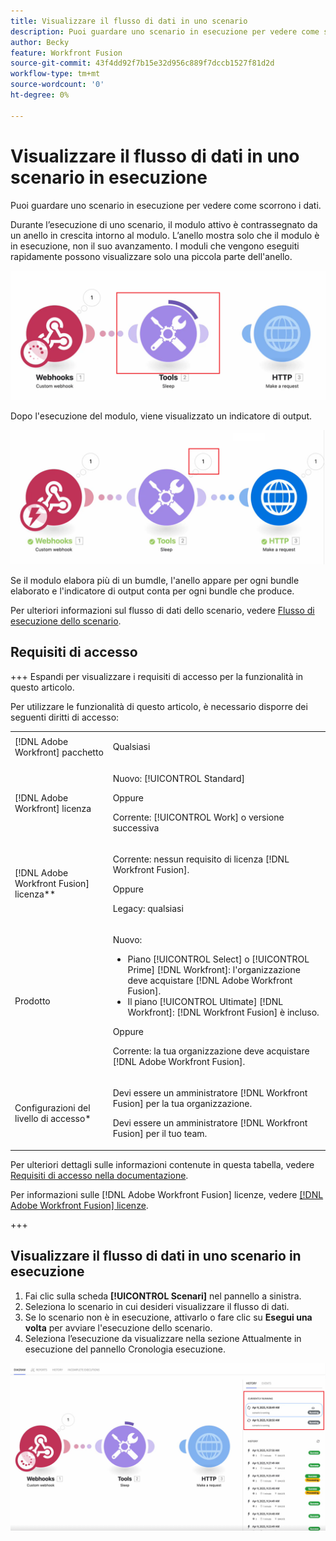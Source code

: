 ```yaml
---
title: Visualizzare il flusso di dati in uno scenario
description: Puoi guardare uno scenario in esecuzione per vedere come scorrono i dati.
author: Becky
feature: Workfront Fusion
source-git-commit: 43f4dd92f7b15e32d956c889f7dccb1527f81d2d
workflow-type: tm+mt
source-wordcount: '0'
ht-degree: 0%

---
```


# Visualizzare il flusso di dati in uno scenario in esecuzione

Puoi guardare uno scenario in esecuzione per vedere come scorrono i dati.

Durante l’esecuzione di uno scenario, il modulo attivo è contrassegnato da un anello in crescita intorno al modulo. L’anello mostra solo che il modulo è in esecuzione, non il suo avanzamento. I moduli che vengono eseguiti rapidamente possono visualizzare solo una piccola parte dell&#39;anello.

![Chiama il modulo](assets/ring-around-module.png)

Dopo l&#39;esecuzione del modulo, viene visualizzato un indicatore di output.

![Indicatore di output](assets/data-flow-output.png)

Se il modulo elabora più di un bumdle, l&#39;anello appare per ogni bundle elaborato e l&#39;indicatore di output conta per ogni bundle che produce.

Per ulteriori informazioni sul flusso di dati dello scenario, vedere [Flusso di esecuzione dello scenario](/help/workfront-fusion/references/scenarios/scenario-execution-flow.md).

## Requisiti di accesso

+++ Espandi per visualizzare i requisiti di accesso per la funzionalità in questo articolo.

Per utilizzare le funzionalità di questo articolo, è necessario disporre dei seguenti diritti di accesso:

<table style="table-layout:auto">
 <col> 
 <col> 
 <tbody> 
  <tr> 
   <td role="rowheader">[!DNL Adobe Workfront] pacchetto</td> 
   <td> <p>Qualsiasi</p> </td> 
  </tr> 
  <tr data-mc-conditions=""> 
   <td role="rowheader">[!DNL Adobe Workfront] licenza</td> 
   <td> <p>Nuovo: [!UICONTROL Standard]</p><p>Oppure</p><p>Corrente: [!UICONTROL Work] o versione successiva</p> </td> 
  </tr> 
  <tr> 
   <td role="rowheader">[!DNL Adobe Workfront Fusion] licenza**</td> 
   <td>
   <p>Corrente: nessun requisito di licenza [!DNL Workfront Fusion].</p>
   <p>Oppure</p>
   <p>Legacy: qualsiasi </p>
   </td> 
  </tr> 
  <tr> 
   <td role="rowheader">Prodotto</td> 
   <td>
   <p>Nuovo:</p> <ul><li>Piano [!UICONTROL Select] o [!UICONTROL Prime] [!DNL Workfront]: l'organizzazione deve acquistare [!DNL Adobe Workfront Fusion].</li><li>Il piano [!UICONTROL Ultimate] [!DNL Workfront]: [!DNL Workfront Fusion] è incluso.</li></ul>
   <p>Oppure</p>
   <p>Corrente: la tua organizzazione deve acquistare [!DNL Adobe Workfront Fusion].</p>
   </td> 
  </tr>
  <tr data-mc-conditions=""> 
   <td role="rowheader">Configurazioni del livello di accesso*</td> 
   <td> 
     <p>Devi essere un amministratore [!DNL Workfront Fusion] per la tua organizzazione.</p>
     <p>Devi essere un amministratore [!DNL Workfront Fusion] per il tuo team.</p>
   </td> 
  </tr> 
   </td> 
  </tr> 
 </tbody> 
</table>

Per ulteriori dettagli sulle informazioni contenute in questa tabella, vedere [Requisiti di accesso nella documentazione](/help/workfront-fusion/references/licenses-and-roles/access-level-requirements-in-documentation.md).

Per informazioni sulle [!DNL Adobe Workfront Fusion] licenze, vedere [[!DNL Adobe Workfront Fusion] licenze](/help/workfront-fusion/set-up-and-manage-workfront-fusion/licensing-operations-overview/license-automation-vs-integration.md).

+++

## Visualizzare il flusso di dati in uno scenario in esecuzione

1. Fai clic sulla scheda **[!UICONTROL Scenari]** nel pannello a sinistra.
1. Seleziona lo scenario in cui desideri visualizzare il flusso di dati.
1. Se lo scenario non è in esecuzione, attivarlo o fare clic su **Esegui una volta** per avviare l&#39;esecuzione dello scenario.
1. Seleziona l’esecuzione da visualizzare nella sezione Attualmente in esecuzione del pannello Cronologia esecuzione.

![Attualmente in esecuzione](assets/currently-running.png)



